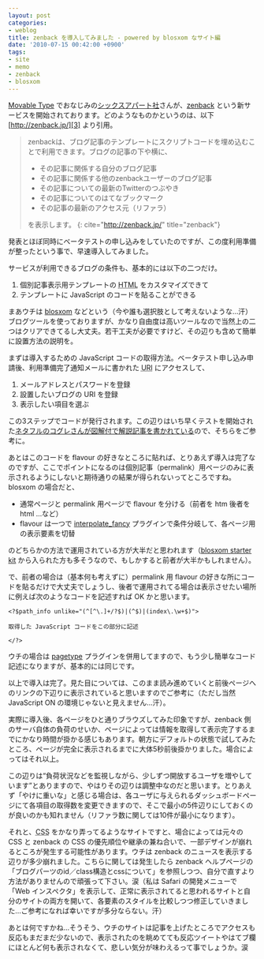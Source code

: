 ```yaml
---
layout: post
categories:
- weblog
title: zenback を導入してみました - powered by blosxom なサイト編
date: '2010-07-15 00:42:00 +0900'
tags:
- site
- memo
- zenback
- blosxom
---
```

[Movable Type][1] でおなじみの[シックスアパート社][2]さんが、[zenback][3] という新サービスを開始されております。どのようなものかというのは、以下 [http://zenback.jp/][3] より引用。

> zenbackは、ブログ記事のテンプレートにスクリプトコードを埋め込むことで利用できます。ブログの記事の下や横に、
> 
> * その記事に関係する自分のブログ記事
> * その記事に関係する他のzenbackユーザーのブログ記事
> * その記事についての最新のTwitterのつぶやき
> * その記事についてのはてなブックマーク
> * その記事の最新のアクセス元（リファラ）
> 
> を表示します。
{: cite="http://zenback.jp/" title="zenback"}

発表とほぼ同時にベータテストの申し込みをしていたのですが、この度利用準備が整ったという事で、早速導入してみました。

サービスが利用できるブログの条件も、基本的には以下の二つだけ。

1.  個別記事表示用テンプレートの <abbr title="HyperText Markup Language">HTML</abbr> をカスタマイズできて
2.  テンプレートに JavaScript のコードを貼ることができる

まあウチは [blosxom][4] などという（今や誰も選択肢として考えないような…汗）ブログツールを使っておりますが、かなり自由度は高いツールなので当然上の二つはクリアできてるし大丈夫。若干工夫が必要ですけど、その辺りも含めて簡単に設置方法の説明を。

<!-- more -->

まずは導入するための JavaScript コードの取得方法。ベータテスト申し込み申請後、利用準備完了通知メールに書かれた <abbr title="Uniform Resource Identifier">URI</abbr> にアクセスして、

1.  メールアドレスとパスワードを登録
2.  設置したいブログの <abbr>URI</abbr> を登録
3.  表示したい項目を選ぶ

この3ステップでコードが発行されます。この辺りはいち早くテストを開始された[ネタフルのコグレさんが図解付で解説記事を書かれている][5]ので、そちらをご参考に。

あとはこのコードを flavour の好きなところに貼れば、とりあえず導入は完了なのですが、ここでポイントになるのは個別記事（permalink）用ページのみに表示されるようにしないと期待通りの結果が得られないってところですね。blosxom の場合だと、

* 通常ページと permalink 用ページで flavour を分ける（前者を htm 後者を html …など）
* flavour は一つで [interpolate\_fancy][6] プラグインで条件分岐して、各ページ用の表示要素を切替

のどちらかの方法で運用されている方が大半だと思われます（[blosxom starter kit][7] から入られた方も多そうなので、もしかすると前者が大半かもしれません）。

で、前者の場合は（基本何も考えずに）permalink 用 flavour の好きな所にコードを貼るだけで大丈夫でしょうし、後者で運用されてる場合は表示させたい場所に例えば次のようなコードを記述すれば OK かと思います。

    <?$path_info unlike="(^[^\.]+/?$)|(^$)|(index\.\w+$)">
    
    取得した JavaScript コードをこの部分に記述
    
    </?>

ウチの場合は [pagetype][8] プラグインを併用してますので、もう少し簡単なコード記述になりますが、基本的には同じです。

以上で導入は完了。見た目については、このまま読み進めていくと前後ページへのリンクの下辺りに表示されていると思いますのでご参考に（ただし当然 JavaScript ON の環境じゃないと見えません…汗）。

実際に導入後、各ページをひと通りブラウズしてみた印象ですが、zenback 側のサーバ自体の負荷のせいか、ページによっては情報を取得して表示完了するまでにかなり時間が掛かる感じもあります。朝方にデフォルトの状態で試してみたところ、ページが完全に表示されるまでに大体5秒前後掛かりました。場合によってはそれ以上。

この辺りは<q lang="ja" cite="http://zenback.jp/">負荷状況などを監視しながら、少しずつ開放するユーザを増やしています</q>とありますので、やはりその辺りは調整中なのだと思います。とりあえず「やけに重いな」と感じる場合は、各ユーザに与えられるダッシュボードページにて各項目の取得数を変更できますので、そこで最小の5件辺りにしておくのが良いのかも知れません（リファラ数に関しては10件が最小になります）。

それと、<abbr title="Cascading Style Sheets">CSS</abbr> をかなり弄ってるようなサイトですと、場合によっては元々の <abbr>CSS</abbr> と zenback の <abbr>CSS</abbr> の優先順位や継承の兼ね合いで、一部デザインが崩れるところが発生する可能性があります。ウチは zenback のニュースを表示する辺りが多少崩れました。こちらに関しては発生したら zenback ヘルプページの「ブログパーツのid／class構造とcssについて」を参照しつつ、自分で直すより方法がありませんので頑張って下さい。涙（私は Safari の開発メニューで「Web インスペクタ」を表示して、正常に表示されてると思われるサイトと自分のサイトの両方を開いて、各要素のスタイルを比較しつつ修正していきました…ご参考になれば幸いですが多分ならない。汗）

あとは何ですかね…そうそう、ウチのサイトは記事を上げたところでアクセスも反応もまだまだ少ないので、表示されたのを眺めてても反応ツイートやはてブ欄にほとんど何も表示されなくて、悲しい気分が味わえるって事でしょうか。涙



[1]: http://www.sixapart.jp/movabletype/ "ウェブサイト管理の新標準。Movable Type 5 - Six Apart"
[2]: http://www.sixapart.jp/ "Six Apart"
[3]: http://zenback.jp/ "zenback"
[4]: http://blosxom.sourceforge.net/ "blosxom :: the zen of blogging ::"
[5]: http://netafull.net/blog/035062.html "[N] 「zenback」ブログ記事の下部にツイッター/はてブ/リファラー/関連リンクを表示するブログパーツ"
[6]: http://www.blosxom.com/plugins/interpolate/interpolate_fancy.htm "blosxom :: the zen of blogging :: plugins/interpolate/interpolate_fancy.txt"
[7]: http://hail2u.net/archives/bsk.html "hail2u.net - Archives - blosxom starter kit"
[8]: http://blosxom.ookee.com/blosxom/plugins/v2/pagetype-v20060101 "http://blosxom.ookee.com/blosxom/plugins/v2/pagetype-v20060101"
